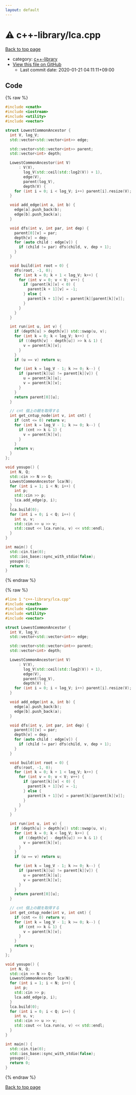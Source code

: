 ```yaml
---
layout: default
---
```


<!-- mathjax config similar to math.stackexchange -->
<script type="text/javascript" async
  src="https://cdnjs.cloudflare.com/ajax/libs/mathjax/2.7.5/MathJax.js?config=TeX-MML-AM_CHTML">
</script>
<script type="text/x-mathjax-config">
  MathJax.Hub.Config({
    TeX: { equationNumbers: { autoNumber: "AMS" }},
    tex2jax: {
      inlineMath: [ ['$','$'] ],
      processEscapes: true
    },
    "HTML-CSS": { matchFontHeight: false },
    displayAlign: "left",
    displayIndent: "2em"
  });
</script>

<script type="text/javascript" src="https://cdnjs.cloudflare.com/ajax/libs/jquery/3.4.1/jquery.min.js"></script>
<script src="https://cdn.jsdelivr.net/npm/jquery-balloon-js@1.1.2/jquery.balloon.min.js" integrity="sha256-ZEYs9VrgAeNuPvs15E39OsyOJaIkXEEt10fzxJ20+2I=" crossorigin="anonymous"></script>
<script type="text/javascript" src="../../assets/js/copy-button.js"></script>
<link rel="stylesheet" href="../../assets/css/copy-button.css" />


# :warning: c++-library/lca.cpp

<a href="../../index.html">Back to top page</a>

* category: <a href="../../index.html#97d0d85922e0aae2441e69f2870930aa">c++-library</a>
* <a href="{{ site.github.repository_url }}/blob/master/c++-library/lca.cpp">View this file on GitHub</a>
    - Last commit date: 2020-01-21 04:11:11+09:00




## Code

<a id="unbundled"></a>
{% raw %}
```cpp
#include <cmath>
#include <iostream>
#include <utility>
#include <vector>

struct LowestCommonAncestor {
  int V, log_V;
  std::vector<std::vector<int>> edge;

  std::vector<std::vector<int>> parent;
  std::vector<int> depth;

  LowestCommonAncestor(int V)
      : V(V),
        log_V(std::ceil(std::log2(V)) + 1),
        edge(V),
        parent(log_V),
        depth(V) {
    for (int i = 0; i < log_V; i++) parent[i].resize(V);
  }

  void add_edge(int a, int b) {
    edge[a].push_back(b);
    edge[b].push_back(a);
  }

  void dfs(int v, int par, int dep) {
    parent[0][v] = par;
    depth[v] = dep;
    for (auto child : edge[v]) {
      if (child != par) dfs(child, v, dep + 1);
    }
  }

  void build(int root = 0) {
    dfs(root, -1, 0);
    for (int k = 0; k + 1 < log_V; k++) {
      for (int v = 0; v < V; v++) {
        if (parent[k][v] < 0) {
          parent[k + 1][v] = -1;
        } else {
          parent[k + 1][v] = parent[k][parent[k][v]];
        }
      }
    }
  }

  int run(int u, int v) {
    if (depth[u] > depth[v]) std::swap(u, v);
    for (int k = 0; k < log_V; k++) {
      if ((depth[v] - depth[u]) >> k & 1) {
        v = parent[k][v];
      }
    }
    if (u == v) return u;

    for (int k = log_V - 1; k >= 0; k--) {
      if (parent[k][u] != parent[k][v]) {
        u = parent[k][u];
        v = parent[k][v];
      }
    }
    return parent[0][u];
  }

  // cnt 個上の親を取得する
  int get_cntup_node(int v, int cnt) {
    if (cnt <= 0) return v;
    for (int k = log_V - 1; k >= 0; k--) {
      if (cnt >> k & 1) {
        v = parent[k][v];
      }
    }
    return v;
  }
};

void yosupo() {
  int N, Q;
  std::cin >> N >> Q;
  LowestCommonAncestor lca(N);
  for (int i = 1; i < N; i++) {
    int p;
    std::cin >> p;
    lca.add_edge(p, i);
  }
  lca.build(0);
  for (int i = 0; i < Q; i++) {
    int u, v;
    std::cin >> u >> v;
    std::cout << lca.run(u, v) << std::endl;
  }
}

int main() {
  std::cin.tie(0);
  std::ios_base::sync_with_stdio(false);
  yosupo();
  return 0;
}

```
{% endraw %}

<a id="bundled"></a>
{% raw %}
```cpp
#line 1 "c++-library/lca.cpp"
#include <cmath>
#include <iostream>
#include <utility>
#include <vector>

struct LowestCommonAncestor {
  int V, log_V;
  std::vector<std::vector<int>> edge;

  std::vector<std::vector<int>> parent;
  std::vector<int> depth;

  LowestCommonAncestor(int V)
      : V(V),
        log_V(std::ceil(std::log2(V)) + 1),
        edge(V),
        parent(log_V),
        depth(V) {
    for (int i = 0; i < log_V; i++) parent[i].resize(V);
  }

  void add_edge(int a, int b) {
    edge[a].push_back(b);
    edge[b].push_back(a);
  }

  void dfs(int v, int par, int dep) {
    parent[0][v] = par;
    depth[v] = dep;
    for (auto child : edge[v]) {
      if (child != par) dfs(child, v, dep + 1);
    }
  }

  void build(int root = 0) {
    dfs(root, -1, 0);
    for (int k = 0; k + 1 < log_V; k++) {
      for (int v = 0; v < V; v++) {
        if (parent[k][v] < 0) {
          parent[k + 1][v] = -1;
        } else {
          parent[k + 1][v] = parent[k][parent[k][v]];
        }
      }
    }
  }

  int run(int u, int v) {
    if (depth[u] > depth[v]) std::swap(u, v);
    for (int k = 0; k < log_V; k++) {
      if ((depth[v] - depth[u]) >> k & 1) {
        v = parent[k][v];
      }
    }
    if (u == v) return u;

    for (int k = log_V - 1; k >= 0; k--) {
      if (parent[k][u] != parent[k][v]) {
        u = parent[k][u];
        v = parent[k][v];
      }
    }
    return parent[0][u];
  }

  // cnt 個上の親を取得する
  int get_cntup_node(int v, int cnt) {
    if (cnt <= 0) return v;
    for (int k = log_V - 1; k >= 0; k--) {
      if (cnt >> k & 1) {
        v = parent[k][v];
      }
    }
    return v;
  }
};

void yosupo() {
  int N, Q;
  std::cin >> N >> Q;
  LowestCommonAncestor lca(N);
  for (int i = 1; i < N; i++) {
    int p;
    std::cin >> p;
    lca.add_edge(p, i);
  }
  lca.build(0);
  for (int i = 0; i < Q; i++) {
    int u, v;
    std::cin >> u >> v;
    std::cout << lca.run(u, v) << std::endl;
  }
}

int main() {
  std::cin.tie(0);
  std::ios_base::sync_with_stdio(false);
  yosupo();
  return 0;
}

```
{% endraw %}

<a href="../../index.html">Back to top page</a>

